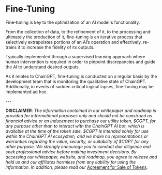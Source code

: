 # Fine-Tuning

Fine-tuning is key to the optimization of an AI model's functionality.

From the collection of data, to the refinement of it, to the processing and ultimately the production of it, fine-tuning is an iterative process that selectively extrapolates portions of an AI’s operation and effectively, re-trains it to increase the fidelity of its outputs.

Typically implemented through a supervised learning approach where human intervention is required in order to pinpoint discrepancies and guide the AI to understand desired outputs.

As it relates to ChainGPT, fine-tuning is conducted on a regular basis by the development team that is monitoring the qualitative state of ChainGPT. Additionally, in events of sudden critical logical lapses, fine-tuning may be implemented ad hoc.





\---

**DISCLAIMER**: _The information contained in our whitepaper and roadmap is provided for informational purposes only and should not be construed as financial advice or an inducement to purchase our utility token, $CGPT, for any purpose other than to interact with the ChainGPT AI bot, which is available at the time of the token sale. $CGPT is intended solely for use within the ChainGPT AI ecosystem, and we make no representations or warranties regarding the value, security, or suitability of $CGPT for any other purpose. We strongly encourage you to conduct due diligence and seek professional advice before making investment decisions. By accessing our whitepaper, website, and roadmap, you agree to release and hold us and our affiliates harmless from any liability for using the information.  In addition, please read our_ [Agreement for Sale of Tokens](https://www.chaingpt.org/licences).
